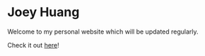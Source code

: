 # Joey Huang

Welcome to my personal website which will be updated regularly.

Check it out [here](https://joeyh278.github.io/)!
